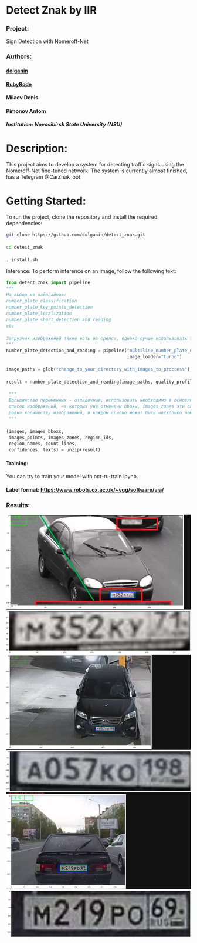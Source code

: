 # Detect Znak by IIR

### Project: 
Sign Detection with Nomeroff-Net

### Authors:

#### [dolganin](https://github.com/dolganin) 
#### [RubyRode](https://github.com/RubyRode)

#### Milaev Denis

#### Pimonov Antom

##### Institution: Novosibirsk State University (NSU)

# Description:

This project aims to develop a system for detecting traffic signs using the Nomeroff-Net fine-tuned network. The system is currently almost finished,
has a Telegram @CarZnak_bot

# Getting Started:

To run the project, clone the repository and install the required dependencies:
```bash
git clone https://github.com/dolganin/detect_znak.git

cd detect_znak

. install.sh
```

Inference:
To perform inference on an image, follow the following text:
``` Python
from detect_znak import pipeline
"""
На выбор из пайплайнов: 
number_plate_classification
number_plate_key_points_detection
number_plate_localization
number_plate_short_detection_and_reading
etc

Загрузчик изображений также есть из opencv, однако лучше использовать turbo для эффективности
"""
number_plate_detection_and_reading = pipeline("multiline_number_plate_detection_and_reading", 
                                              image_loader="turbo")

image_paths = glob("change_to_your_directory_with_images_to_proccess")
              
result = number_plate_detection_and_reading(image_paths, quality_profile=[3, 1, 0])

 """
 Большинство переменных - отладочные, использовать необходимо в основном images и texts: images представляет собой
 список изображений, на которых уже отмечены bboxы, images_zones эти самые вырезанные области bboxов. texts - список списков. Количество списков
 равно количеству изображений, в каждом списке может быть несколько номеров. 
 """

(images, images_bboxs, 
 images_points, images_zones, region_ids, 
 region_names, count_lines, 
 confidences, texts) = unzip(result)

```
#### Training:

You can try to train your model with ocr-ru-train.ipynb.

#### Label format: https://www.robots.ox.ac.uk/~vgg/software/via/

### Results:

![](public/6c4c7f7f-e3e5-414e-94af-b87686641164.jpg)
![](public/9d0ba7a1-990a-4205-9534-d9880c1f5e81.jpg)
![](public/ecfd1966-a680-46b9-b516-4916149ff2af.jpg)
